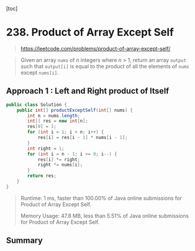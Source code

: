 [toc]

# 238. Product of Array Except Self

> https://leetcode.com/problems/product-of-array-except-self/

> Given an array `nums` of *n* integers where *n* > 1,  return an array `output` such that `output[i]` is equal to the product of all the elements of `nums` except `nums[i]`.

## Approach 1 : Left and Right product of Itself

```java
public class Solution {
    public int[] productExceptSelf(int[] nums) {
        int n = nums.length;
        int[] res = new int[n];
        res[0] = 1;
        for (int i = 1; i < n; i++) {
            res[i] = res[i - 1] * nums[i - 1];
        }
        int right = 1;
        for (int i = n - 1; i >= 0; i--) {
            res[i] *= right;
            right *= nums[i];
        }
        return res;
    }
}
```

> Runtime: 1 ms, faster than 100.00% of Java online submissions for Product of Array Except Self.
>
> Memory Usage: 47.8 MB, less than 5.51% of Java online submissions for Product of Array Except Self.

## Summary

